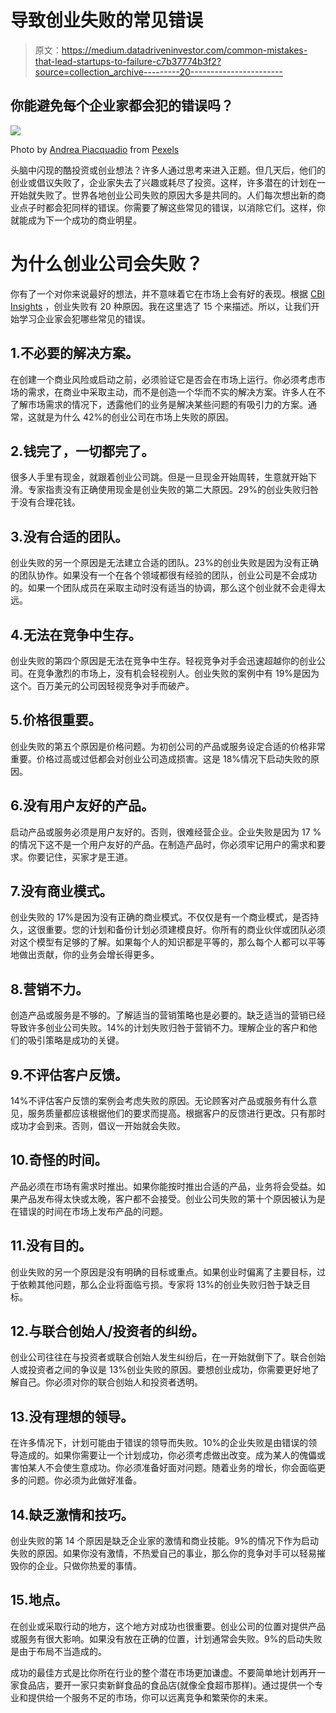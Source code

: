 # 导致创业失败的常见错误

> 原文：<https://medium.datadriveninvestor.com/common-mistakes-that-lead-startups-to-failure-c7b37774b3f2?source=collection_archive---------20----------------------->

## 你能避免每个企业家都会犯的错误吗？

![](img/ead514fd56d1961a5e4d7c3a64f2bed6.png)

Photo by [Andrea Piacquadio](https://www.pexels.com/@olly?utm_content=attributionCopyText&utm_medium=referral&utm_source=pexels) from [Pexels](https://www.pexels.com/photo/sad-mature-businessman-thinking-about-problems-in-living-room-3772618/?utm_content=attributionCopyText&utm_medium=referral&utm_source=pexels)

头脑中闪现的酷投资或创业想法？许多人通过思考来进入正题。但几天后，他们的创业或倡议失败了，企业家失去了兴趣或耗尽了投资。这样，许多潜在的计划在一开始就失败了。世界各地创业公司失败的原因大多是共同的。人们每次想出新的商业点子时都会犯同样的错误。你需要了解这些常见的错误，以消除它们。这样，你就能成为下一个成功的商业明星。

# 为什么**创业公司**会失败？

你有了一个对你来说最好的想法，并不意味着它在市场上会有好的表现。根据 [CBI Insights](https://www.cbinsights.com/research/startup-failure-reasons-top/) ，创业失败有 20 种原因。我在这里选了 15 个来描述。所以，让我们开始学习企业家会犯哪些常见的错误。

## 1.不必要的解决方案。

在创建一个商业风险或启动之前，必须验证它是否会在市场上运行。你必须考虑市场的需求，在商业中采取主动，而不是创造一个华而不实的解决方案。许多人在不了解市场需求的情况下，透露他们的业务是解决某些问题的有吸引力的方案。通常，这就是为什么 42%的创业公司在市场上失败的原因。

## 2.钱完了，一切都完了。

很多人手里有现金，就跟着创业公司跳。但是一旦现金开始周转，生意就开始下滑。专家指责没有正确使用现金是创业失败的第二大原因。29%的创业失败归咎于没有合理花钱。

## 3.没有合适的团队。

创业失败的另一个原因是无法建立合适的团队。23%的创业失败是因为没有正确的团队协作。如果没有一个在各个领域都很有经验的团队，创业公司是不会成功的。如果一个团队成员在采取主动时没有适当的协调，那么这个创业就不会走得太远。

## 4.无法在竞争中生存。

创业失败的第四个原因是无法在竞争中生存。轻视竞争对手会迅速超越你的创业公司。在竞争激烈的市场上，没有机会轻视别人。创业失败的案例中有 19%是因为这个。百万美元的公司因轻视竞争对手而破产。

## 5.价格很重要。

创业失败的第五个原因是价格问题。为初创公司的产品或服务设定合适的价格非常重要。价格过高或过低都会对创业公司造成损害。这是 18%情况下启动失败的原因。

## 6.没有用户友好的产品。

启动产品或服务必须是用户友好的。否则，很难经营企业。企业失败是因为 17 %的情况下这不是一个用户友好的产品。在制造产品时，你必须牢记用户的需求和要求。你要记住，买家才是王道。

## 7.没有商业模式。

创业失败的 17%是因为没有正确的商业模式。不仅仅是有一个商业模式，是否持久，这很重要。您的计划和备份计划必须建模良好。你所有的商业伙伴或团队必须对这个模型有足够的了解。如果每个人的知识都是平等的，那么每个人都可以平等地做出贡献，你的业务会增长得更多。

## 8.营销不力。

创造产品或服务是不够的。了解适当的营销策略也是必要的。缺乏适当的营销已经导致许多创业公司失败。14%的计划失败归咎于营销不力。理解企业的客户和他们的吸引策略是成功的关键。

## 9.不评估客户反馈。

14%不评估客户反馈的案例会考虑失败的原因。无论顾客对产品或服务有什么意见，服务质量都应该根据他们的要求而提高。根据客户的反馈进行更改。只有那时成功才会到来。否则，倡议一开始就会失败。

## 10.奇怪的时间。

产品必须在市场有需求时推出。如果你能按时推出合适的产品，业务将会受益。如果产品发布得太快或太晚，客户都不会接受。创业公司失败的第十个原因被认为是在错误的时间在市场上发布产品的问题。

## 11.没有目的。

创业失败的另一个原因是没有明确的目标或重点。如果创业时偏离了主要目标，过于依赖其他问题，那么企业将面临亏损。专家将 13%的创业失败归咎于缺乏目标。

## 12.与联合创始人/投资者的纠纷。

创业公司往往在与投资者或联合创始人发生纠纷后，在一开始就倒下了。联合创始人或投资者之间的争议是 13%创业失败的原因。要想创业成功，你需要更好地了解自己。你必须对你的联合创始人和投资者透明。

## 13.没有理想的领导。

在许多情况下，计划可能由于错误的领导而失败。10%的企业失败是由错误的领导造成的。如果你需要让一个计划成功，你必须考虑做出改变。成为某人的傀儡或害怕某人不会使生意成功。你必须准备好面对问题。随着业务的增长，你会面临更多的问题。你必须为此做好准备。

## 14.缺乏激情和技巧。

创业失败的第 14 个原因是缺乏企业家的激情和商业技能。9%的情况下作为启动失败的原因。如果你没有激情，不热爱自己的事业，那么你的竞争对手可以轻易摧毁你的企业。只做你热爱的事情。

## 15.地点。

在创业或采取行动的地方，这个地方对成功也很重要。创业公司的位置对提供产品或服务有很大影响。如果没有放在正确的位置，计划通常会失败。9%的启动失败是由于布局不当造成的。

成功的最佳方式是比你所在行业的整个潜在市场更加谦虚。不要简单地计划再开一家食品店，要开一家只卖新鲜食品的食品店(就像全食超市那样)。通过提供一个专业和提供给一个服务不足的市场，你可以远离竞争和繁荣你的未来。